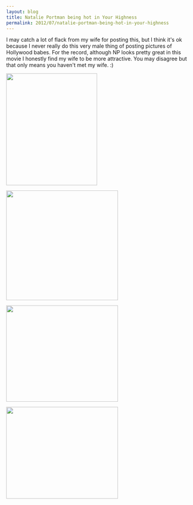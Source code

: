```yaml
---
layout: blog
title: Natalie Portman being hot in Your Highness
permalink: 2012/07/natalie-portman-being-hot-in-your-highness
---
```


I may catch a lot of flack from my wife for posting this, but I think it's ok because I never really do this very male thing of posting pictures of Hollywood babes. For the record, although NP looks pretty great in this movie I honestly find my wife to be more attractive. You may disagree but that only means you haven't met my wife. :)

<a href="http://blog.kristeraxel.com/wp-content/uploads/2012/07/Screen-Shot-2012-07-03-at-12.45.41-AM.png"><img src="http://blog.kristeraxel.com/wp-content/uploads/2012/07/Screen-Shot-2012-07-03-at-12.45.41-AM-244x300.png" alt="" title="Screen Shot 2012-07-03 at 12.45.41 AM" width="244" height="300" class="aligncenter size-medium wp-image-1907" /></a>

<a href="http://blog.kristeraxel.com/wp-content/uploads/2012/07/Screen-Shot-2012-07-03-at-12.46.15-AM.png"><img src="http://blog.kristeraxel.com/wp-content/uploads/2012/07/Screen-Shot-2012-07-03-at-12.46.15-AM-300x294.png" alt="" title="Screen Shot 2012-07-03 at 12.46.15 AM" width="300" height="294" class="aligncenter size-medium wp-image-1908" /></a>

<a href="http://blog.kristeraxel.com/wp-content/uploads/2012/07/Screen-Shot-2012-07-03-at-12.46.49-AM.png"><img src="http://blog.kristeraxel.com/wp-content/uploads/2012/07/Screen-Shot-2012-07-03-at-12.46.49-AM-300x258.png" alt="" title="Screen Shot 2012-07-03 at 12.46.49 AM" width="300" height="258" class="aligncenter size-medium wp-image-1909" /></a>

<a href="http://blog.kristeraxel.com/wp-content/uploads/2012/07/Screen-Shot-2012-07-03-at-12.47.21-AM.png"><img src="http://blog.kristeraxel.com/wp-content/uploads/2012/07/Screen-Shot-2012-07-03-at-12.47.21-AM-300x246.png" alt="" title="Screen Shot 2012-07-03 at 12.47.21 AM" width="300" height="246" class="aligncenter size-medium wp-image-1911" /></a>

